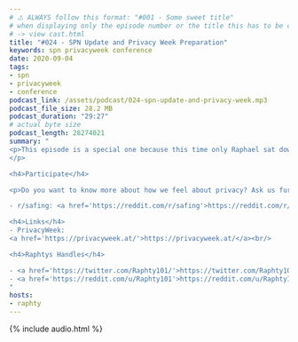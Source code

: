 ```yaml
---
# ⚠️ ALWAYS follow this format: "#001 - Some sweet title"
# when displaying only the episode number or the title this has to be constant
# -> view cast.html
title: "#024 - SPN Update and Privacy Week Preparation"
keywords: spn privacyweek conference
date: 2020-09-04
tags:
- spn
- privacyweek
- conference
podcast_link: /assets/podcast/024-spn-update-and-privacy-week.mp3
podcast_file_size: 28.2 MB
podcast_duration: "29:27"
# actual byte size
podcast_length: 28274021
summary: "
<p>This episode is a special one because this time only Raphael sat down to talk about what is happening in the company. He talks about the current state of the SPN and gives insight into our thought process during the release. He also gives a sneak peak of the talk he prepared for the Austrian Privacy Week.
</p>

<h4>Participate</h4>

<p>Do you want to know more about how we feel about privacy? Ask us further questions on reddit:</p>

- r/safing: <a href='https://reddit.com/r/safing'>https://reddit.com/r/safing</a><br/>

<h4>Links</h4>
- PrivacyWeek:
<a href='https://privacyweek.at/'>https://privacyweek.at/</a><br/>

<h4>Raphtys Handles</h4>

- <a href='https://twitter.com/Raphty101/'>https://twitter.com/Raphty101/</a><br/>
- <a href='https://reddit.com/u/Raphty101'>https://reddit.com/u/Raphty101</a><br/>
"
hosts:
- raphty
---
```


{% include audio.html %}
